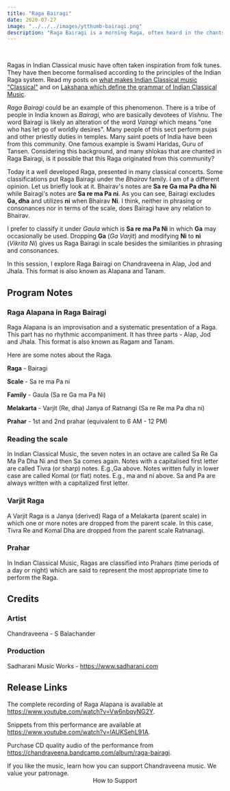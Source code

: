 ```yaml
---
title: "Raga Bairagi"
date: 2020-07-27
image: "../../../images/ytthumb-bairagi.png"
description: "Raga Bairagi is a morning Raga, often heard in the chants of shlokas. Here, I present Raga Alapana in Raga Bairagi in three parts - Alap, Jod and Jhala. This format is also called Alapana and Tanam."
---
```

<you-tube videoid="Vw6nbqyNG2Y"></you-tube>
<br>

Ragas in Indian Classical music have often taken inspiration from folk tunes. They have then become formalised according to the principles of the Indian Raga system. Read my posts on [what makes Indian Classical music "Classical"](/blog/what-is-classical) and on [Lakshana which define the grammar of Indian Classical Music](/blog/grammar-of-music).

*Raga Bairagi* could be an example of this phenomenon. There is a tribe of people in India known as *Bairagi*, who are basically devotees of *Vishnu*. The word Bairagi is likely an alteration of the word *Vairagi* which means "one who has let go of worldly desires". Many people of this sect perform pujas and other priestly duties in temples. Many saint poets of India have been from this community. One famous example is Swami Haridas, Guru of Tansen. Considering this background, and many shlokas that are chanted in Raga Bairagi, is it possible that this Raga originated from this community?

Today it a well developed Raga, presented in many classical concerts. Some classifications put Raga Bairagi under the *Bhairav* family. I am of a different opinion. Let us briefly look at it. Bhairav's notes are **Sa re Ga ma Pa dha Ni** while Bairagi's notes are **Sa re ma Pa ni**. As you can see, Bairagi excludes **Ga, dha** and utilizes **ni** when Bhairav **Ni**. I think, neither in phrasing or consonances nor in terms of the scale, does Bairagi have any relation to Bhairav.

I prefer to classify it under *Gaula* which is **Sa re ma Pa Ni** in which **Ga** may occasionally be used. Dropping **Ga** (*Ga Varjit*) and modifying **Ni** to **ni** (*Vikrita Ni*) gives us Raga Bairagi in scale besides the similarities in phrasing and consonances.

In this session, I explore Raga Bairagi on Chandraveena in Alap, Jod and Jhala. This format is also known as Alapana and Tanam.

## Program Notes

### Raga Alapana in Raga Bairagi
Raga Alapana is an improvisation and a systematic presentation of a Raga. This part has no rhythmic accompaniment. It has three parts - Alap, Jod and Jhala. This format is also known as Ragam and Tanam.

Here are some notes about the Raga.

**Raga** - Bairagi  

**Scale** - Sa re ma Pa ni

**Family** - Gaula (Sa re Ga ma Pa Ni)

**Melakarta** - Varjit (Re, dha) Janya of Ratnangi (Sa re Re ma Pa dha ni)

**Prahar** - 1st and 2nd prahar (equivalent to 6 AM - 12 PM)

### Reading the scale
In Indian Classical Music, the seven notes in an octave are called Sa Re Ga Ma Pa Dha Ni and then Sa comes again. Notes with a capitalised first letter are called Tivra (or sharp) notes. E.g.,Ga above. Notes written fully in lower case are called Komal (or flat) notes. E.g., ma and ni above. Sa and Pa are always written with a capitalized first letter.

### Varjit Raga
A Varjit Raga is a Janya (derived) Raga of a Melakarta (parent scale) in which one or more notes are dropped from the parent scale. In this case, Tivra Re and Komal Dha are dropped from the parent scale Ratnanagi.

### Prahar
In Indian Classical Music, Ragas are classified into Prahars (time periods of a day or night) which are said to represent the most appropriate time to perform the Raga.

## Credits
### Artist
Chandraveena - S Balachander

### Production
Sadharani Music Works - https://www.sadharani.com

## Release Links
The complete recording of Raga Alapana is available at https://www.youtube.com/watch?v=Vw6nbqyNG2Y.

Snippets from this performance are available at https://www.youtube.com/watch?v=lAUKSehL91A.

Purchase CD quality audio of the performance from https://chandraveena.bandcamp.com/album/raga-bairagi.

<notice-box>
If you like the music, learn how you can support Chandraveena music. We value your patronage.
<div style="text-align:center">
<my-button to="/support/">How to Support</my-button>
</div>
</notice-box>

